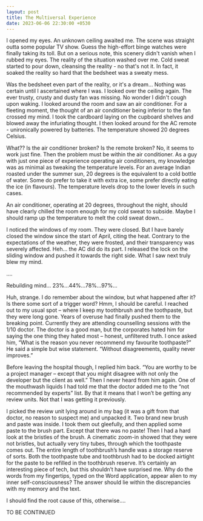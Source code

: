 ```yaml
---
layout: post
title: The Multiversal Experience
date: 2023-06-06 22:30:00 +0530
---
```


I opened my eyes. An unknown ceiling awaited me. The scene was straight outta some popular TV show. Guess the high-effort binge watches were finally taking its toll. But on a serious note, this scenery didn't vanish when I rubbed my eyes. The reality of the situation washed over me. Cold sweat started to pour down, cleansing the reality - no that's not it. In fact, it soaked the reality so hard that the bedsheet was a sweaty mess.
<!--more-->
Was the bedsheet even part of the reality, or it's a dream... Nothing was certain until I ascertained where I was. I looked over the ceiling again. The ever trusty, crusty and dusty fan was missing. No wonder I didn't cough upon waking. I looked around the room and saw an air conditioner. For a fleeting moment, the thought of an air conditioner being inferior to the fan crossed my mind. I took the cardboard laying on the cupboard shelves and blowed away the infuriating thought. I then looked around for the AC remote - unironically powered by batteries. The temperature showed 20 degrees Celsius. 

What?? Is the air conditioner broken? Is the remote broken? No, it seems to work just fine. Then the problem must be within the air conditioner. As a guy with just one piece of experience operating air conditioners, my knowledge was as minimal as tweaking the temperature levels. For an average Indian roasted under the summer sun, 20 degrees is the equivalent to a cold bottle of water. Some do prefer to take it with extra ice, some prefer directly eating the ice (in flavours). The temperature levels drop to the lower levels in such cases.

An air conditioner, operating at 20 degrees, throughout the night, should have clearly chilled the room enough for my cold sweat to subside. Maybe I should ramp up the temperature to melt the cold sweat down...

I noticed the windows of my room. They were closed. But I have barely closed the window since the start of April, citing the heat. Contrary to the expectations of the weather, they were frosted, and their transparency was severely affected. Heh… the AC did do its part. I released the lock on the sliding window and pushed it towards the right side. What I saw next truly blew my mind.

….

Rebuilding mind… 23%...44%...78%...97%...

Huh, strange. I do remember about the window, but what happened after it? Is there some sort of a trigger word? Hmm, I should be careful. I reached out to my usual spot – where I keep my toothbrush and the toothpaste, but they were long gone. Years of overuse had finally pushed them to the breaking point. Currently they are attending counselling sessions with the 1/10 doctor. The doctor is a good man, but the corporates hated him for saying the one thing they hated most – honest, unfiltered truth. I once asked him, “What is the reason you never recommend my favourite toothpaste?” He said a simple but wise statement. “Without disagreements, quality never improves.”

Before leaving the hospital though, I replied him back. “You are worthy to be a project manager – except that you might disagree with not only the developer but the client as well.” Then I never heard from him again. One of the mouthwash liquids I had told me that the doctor added me to the “not recommended by experts” list. By that it means that I won’t be getting any review units. Not that I was getting it previously.

I picked the review unit lying around in my bag (it was a gift from that doctor, no reason to suspect me) and unpacked it. Two brand new brush and paste was inside. I took them out gleefully, and then applied some paste to the brush part. Except that there was no paste! Then I had a hard look at the bristles of the brush. A cinematic zoom-in showed that they were not bristles, but actually very tiny tubes, through which the toothpaste comes out. The entire length of toothbrush’s handle was a storage reserve of sorts. Both the toothpaste tube and toothbrush had to be docked airtight for the paste to be refilled in the toothbrush reserve. It’s certainly an interesting piece of tech, but this shouldn’t have surprised me. Why do the words from my fingertips, typed on the Word application, appear alien to my inner self-consciousness? The answer should lie within the discrepancies with my memory and the text.

I should find the root cause of this, otherwise….

TO BE CONTINUED

